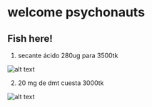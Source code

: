 # welcome psychonauts
## Fish here!

1. secante ácido 280ug para 3500tk

![alt text](http://url/to/img.png)

2. 20 mg de dmt cuesta 3000tk

![alt text](http://url/to/img.png)
